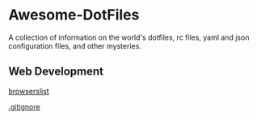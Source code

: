 # Awesome-DotFiles

A collection of information on the world's dotfiles, rc files, yaml and json configuration files, and other mysteries.

## Web Development

[browserslist](browserslist.md)

[.gitignore](gitignore.md)

